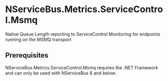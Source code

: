 # NServiceBus.Metrics.ServiceControl.Msmq

Native Queue Length reporting to ServiceControl Monitoring for endpoints running on the MSMQ transport

## Prerequisites

NServiceBus.Metrics.ServiceControl.Msmq requires the .NET Framework and can only be used with NServiceBus 8 and below.
